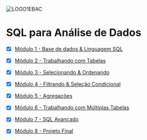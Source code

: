 
![LOGO1EBAC](https://github.com/user-attachments/assets/1d69978a-2a90-4574-a5d4-baf916741139)

  <summary>
    <h1>SQL para Análise de Dados</h1>
  </summary>

- [x] [Módulo 1 - Base de dados & Linguagem SQL](https://github.com/crikactba/SQL/tree/main/Mo%CC%81dulo%201%20-%20Base%20de%20dados%20%26%20Linguagem%20SQL)

- [x] [Módulo 2 - Trabalhando com Tabelas](https://github.com/crikactba/SQL/tree/main/Mo%CC%81dulo%202%20-%20Trabalhando%20com%20Tabelas)

- [x] [Módulo 3 - Selecionando & Ordenando](https://github.com/crikactba/SQL/tree/main/Mo%CC%81dulo%203%20-%20Selecionando%20%26%20Ordenando)

- [x] [Módulo 4 - Filtrando & Seleção Condicional](https://github.com/crikactba/SQL/tree/main/Mo%CC%81dulo%204%20-%20Filtrando%20%26%20Selec%CC%A7a%CC%83o%20Condicional)

- [x] [Módulo 5 - Agregações](https://github.com/crikactba/SQL/tree/main/Mo%CC%81dulo%205%20-%20Agregac%CC%A7o%CC%83es)

- [x] [Módulo 6 - Trabalhando com Múltiplas Tabelas](https://github.com/crikactba/SQL/tree/main/Mo%CC%81dulo%206%20-%20Trabalhando%20com%20Mu%CC%81ltiplas%20Tabelas)

- [x] [Módulo 7 - SQL Avançado](https://github.com/crikactba/SQL/tree/main/Mo%CC%81dulo%207%20-%20SQL%20Avanc%CC%A7ado)

- [x] [Módulo 8 - Projeto Final](https://github.com/crikactba/SQL/tree/main/Mo%CC%81dulo%208%20-%20Projeto%20Final)
  

</details>

